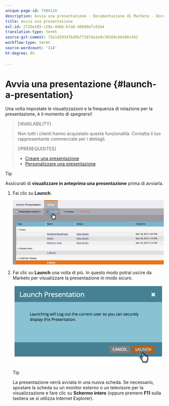 ```yaml
---
unique-page-id: 7504120
description: Avvia una presentazione - Documentazione di Marketo - Documentazione del prodotto
title: Avvia una presentazione
exl-id: 2726e185-c28a-44bb-b7a6-46698efcd1b4
translation-type: tm+mt
source-git-commit: 72e1d29347bd5b77107da1e9c30169cb6490c432
workflow-type: tm+mt
source-wordcount: '114'
ht-degree: 0%

---
```


# Avvia una presentazione {#launch-a-presentation}

Una volta impostate le visualizzazioni e la frequenza di rotazione per la presentazione, è il momento di spegnersi!

>[!AVAILABILITY]
>
>
>Non tutti i clienti hanno acquistato questa funzionalità. Contatta il tuo rappresentante commerciale per i dettagli.

>[!PREREQUISITES]
>
>* [Creare una presentazione](/help/marketo/product-docs/core-marketo-concepts/marketing-calendar/calendar-hd/create-a-presentation.md)
>* [Personalizzare una presentazione](/help/marketo/product-docs/core-marketo-concepts/marketing-calendar/calendar-hd/customize-a-presentation.md)


>[!TIP]
>
>Assicurati di **visualizzare in anteprima una presentazione** prima di avviarla.

1. Fai clic su **Launch**.

   ![](assets/image2015-3-20-14-3a4-3a18.png)

1. Fai clic su **Launch** una volta di più. In questo modo potrai uscire da Marketo per visualizzare la presentazione in modo sicuro.

   ![](assets/image2015-3-20-14-3a5-3a34.png)

   >[!TIP]
   >
   >La presentazione verrà avviata in una nuova scheda. Se necessario, spostare la scheda su un monitor esterno o un televisore per la visualizzazione e fare clic su **Schermo intero** (oppure premere **F11** sulla tastiera se si utilizza Internet Explorer).
